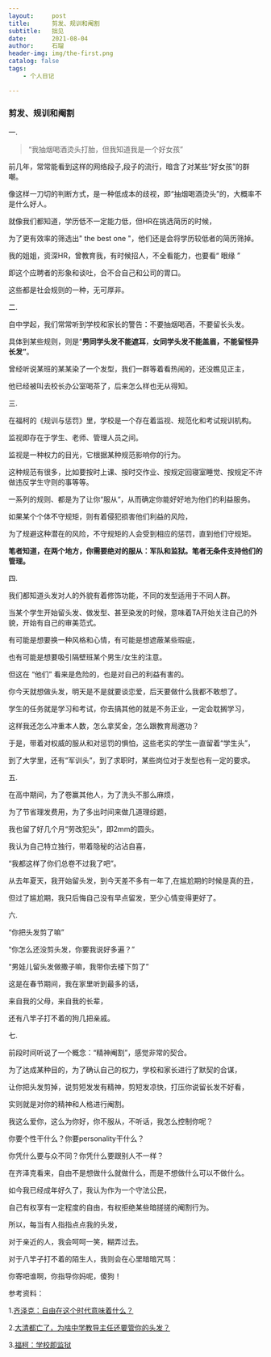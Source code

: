 ```yaml
---
layout:     post
title:      剪发、规训和阉割
subtitle:   拙见
date:       2021-08-04
author:     石瑠
header-img: img/the-first.png
catalog: false
tags:
    - 个人日记

---
```




### 剪发、规训和阉割

一.

>  “我抽烟喝酒烫头打胎，但我知道我是一个好女孩”

前几年，常常能看到这样的网络段子,段子的流行，暗含了对某些“好女孩”的群嘲。

像这样一刀切的判断方式，是一种低成本的歧视，即“抽烟喝酒烫头”的，大概率不是什么好人。

就像我们都知道，学历低不一定能力低，但HR在挑选简历的时候，

为了更有效率的筛选出" the best one "，他们还是会将学历较低者的简历筛掉。

我的姐姐，资深HR，曾教育我，有时候招人，不全看能力，也要看“ 眼缘 ”

即这个应聘者的形象和谈吐，合不合自己和公司的胃口。

这些都是社会规则的一种，无可厚非。

二.

自中学起，我们常常听到学校和家长的警告：不要抽烟喝酒，不要留长头发。

具体到某些规则，则是“**男同学头发不能遮耳**，**女同学头发不能盖眉，不能留怪异长发”**。

曾经听说某班的某某染了一个发型，我们一群等着看热闹的，还没瞧见正主，

他已经被叫去校长办公室喝茶了，后来怎么样也无从得知。

三. 

在福柯的《规训与惩罚》里，学校是一个存在着监视、规范化和考试规训机构。

 监视即存在于学生、老师、管理人员之间。

监视是一种权力的目光，它根据某种规范影响你的行为。

这种规范有很多，比如要按时上课、按时交作业、按规定回寝室睡觉、按规定不许做违反学生守则的事等等。

一系列的规则、都是为了让你“服从“，从而确定你能好好地为他们的利益服务。

如果某个个体不守规矩，则有着侵犯损害他们利益的风险，

为了规避这种潜在的风险，不守规矩的人会受到相应的惩罚，直到他们守规矩。

**笔者知道，在两个地方，你需要绝对的服从：军队和监狱。笔者无条件支持他们的管理。**



四.

我们都知道头发对人的外貌有着修饰功能，不同的发型适用于不同人群。

当某个学生开始留头发、做发型、甚至染发的时候，意味着TA开始关注自己的外貌，开始有自己的审美范式。

有可能是想要换一种风格和心情，有可能是想遮蔽某些瑕疵，

也有可能是想要吸引隔壁班某个男生/女生的注意。



但这在 “他们” 看来是危险的，也是对自己的利益有害的。

你今天就想做头发，明天是不是就要谈恋爱，后天要做什么我都不敢想了。

学生的任务就是学习和考试，你去搞其他的就是不务正业，一定会耽搁学习，

这样我还怎么冲重本人数，怎么拿奖金，怎么跟教育局邀功？

于是，带着对权威的服从和对惩罚的惧怕，这些老实的学生一直留着“学生头”，

到了大学里，还有“军训头”，到了求职时，某些岗位对于发型也有一定的要求。



五.

在高中期间，为了卷赢其他人，为了洗头不那么麻烦，

为了节省理发费用，为了多出时间来做几道理综题，

我也留了好几个月“劳改犯头”，即2mm的圆头。

我认为自己特立独行，带着隐秘的沾沾自喜，

“我都这样了你们总卷不过我了吧”。

从去年夏天，我开始留头发，到今天差不多有一年了,在尴尬期的时候是真的丑，

但过了尴尬期，我只后悔自己没有早点留发，至少心情变得更好了。

六.

“你把头发剪了嘛”

“你怎么还没剪头发，你要我说好多遍？”

“男娃儿留头发做撒子嘛，我带你去楼下剪了”

这是在春节期间，我在家里听到最多的话，

来自我的父母，来自我的长辈，

还有八竿子打不着的狗几把亲戚。

七. 

前段时间听说了一个概念：“精神阉割”，感觉非常的契合。

为了达成某种目的，为了确认自己的权力，学校和家长进行了默契的合谋，

让你把头发剪掉，说剪短发发有精神，剪短发凉快，打压你说留长发不好看，

实则就是对你的精神和人格进行阉割。

我这么爱你，这么为你好，你不服从，不听话，我怎么控制你呢？

你要个性干什么？你要personality干什么？

你凭什么要与众不同？你凭什么要跟别人不一样？



在齐泽克看来，自由不是想做什么就做什么，而是不想做什么可以不做什么。

如今我已经成年好久了，我认为作为一个守法公民，

自己有权享有一定程度的自由，有权拒绝某些暗搓搓的阉割行为。

所以，每当有人指指点点我的头发，

对于亲近的人，我会呵呵一笑，糊弄过去。

对于八竿子打不着的陌生人，我则会在心里暗暗咒骂：

你寄吧谁啊，你指导你妈呢，傻狗！



参考资料：

1.[齐泽克：自由在这个时代意味着什么？](https://www.bilibili.com/video/BV1Gv411W7Hs?from=search&seid=12925731258451568616)

2.[大清都亡了，为啥中学教导主任还要管你的头发？](https://zhuanlan.zhihu.com/p/33168952)

3.[福柯：学校即监狱](http://www.360doc.com/content/20/0622/21/16295112_919971894.shtml)

